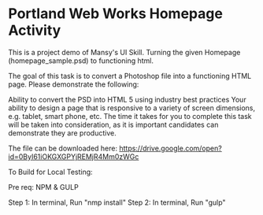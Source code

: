 # Portland Web Works Homepage Activity

This is a project demo of Mansy's UI Skill. Turning the given Homepage (homepage_sample.psd) to functioning html.

The goal of this task is to convert a Photoshop file into a functioning HTML page. Please demonstrate the following:

Ability to convert the PSD into HTML 5 using industry best practices
Your ability to design a page that is responsive to a variety of screen dimensions, e.g. tablet, smart phone, etc.
The time it takes for you to complete this task will be taken into consideration, as it is important candidates can demonstrate they are productive.

The file can be downloaded here: https://drive.google.com/open?id=0ByI61iOKGXGPYjREMjR4Mm0zWGc


To Build for Local Testing:

Pre req: NPM & GULP

Step 1: In terminal, Run "nmp install"
Step 2: In terminal, Run "gulp"